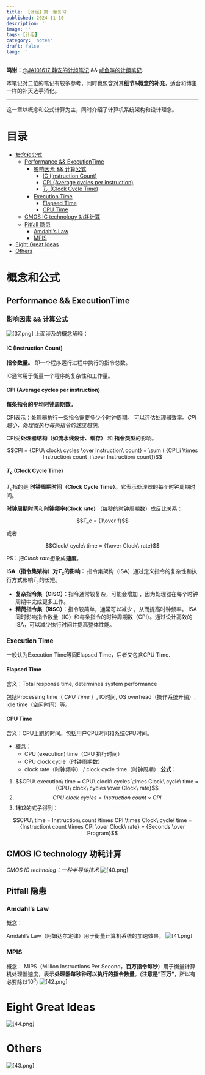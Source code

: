 ```yaml
---
title: 【计组】第一章复习
published: 2024-11-10
description: ''
image: ''
tags: [计组]
category: 'notes'
draft: false 
lang: ''
---
```

**鸣谢：**[@JA101617 静安的计组笔记](https://ja101617.github.io/posts/note-computer-organization/#%E9%99%84%E5%BD%95)  &&  [咸鱼暄的计组笔记](https://xuan-insr.github.io/computer_organization/1_prelude/).

本笔记对二位的笔记有较多参考，同时也包含对其**细节&概念的补充**，适合和博主一样的补天选手消化。

---
这一章以概念和公式计算为主，同时介绍了计算机系统架构和设计理念。
# 目录
- [概念和公式](#%E6%A6%82%E5%BF%B5%E5%92%8C%E5%85%AC%E5%BC%8F)
  * [Performance && ExecutionTime](#performance--executiontime)
    + [影响因素 && 计算公式](#%E5%BD%B1%E5%93%8D%E5%9B%A0%E7%B4%A0--%E8%AE%A1%E7%AE%97%E5%85%AC%E5%BC%8F)
      - [IC (Instruction Count)](#ic-instruction-count)
      - [CPI (Average cycles per instruction)](#cpi-average-cycles-per-instruction)
      - [$T_c$ (Clock Cycle Time)](#t_c--clock-cycle-time)
    + [Execution Time](#execution-time)
      - [Elapsed Time](#elapsed-time)
      - [CPU Time](#cpu-time)
  * [CMOS IC technology 功耗计算](#cmos-ic-technology-%E5%8A%9F%E8%80%97%E8%AE%A1%E7%AE%97)
  * [Pitfall 隐患](#pitfall-%E9%9A%90%E6%82%A3)
    + [Amdahl’s Law](#amdahls-law)
    + [MPIS](#mpis)
- [Eight Great Ideas](#eight-great-ideas)
- [Others](#others)

# 概念和公式
## Performance && ExecutionTime
### 影响因素 && 计算公式

![[37.png]](/media/37.png)
上面涉及的概念解释：
#### IC (Instruction Count)
**指令数量。** 即一个程序运行过程中执行的指令总数。

IC通常用于衡量一个程序的复杂性和工作量。
#### CPI (Average cycles per instruction)
**每条指令的平均时钟周期数。**

CPI表示：处理器执行一条指令需要多少个时钟周期。
可以评估处理器效率。*CPI越小，处理器执行每条指令的速度越快*。

CPI受**处理器结构（如流水线设计、缓存）** 和 **指令类型**的影响。

$$CPI = {CPU\ clock\ cycles \over Instruction\ count} = \sum ( {CPI_i \times Instruction\ count_i \over Instruction\ count})$$
####  $T_c$  (Clock Cycle Time)
$T_c$指的是 **时钟周期时间（Clock Cycle Time）**。它表示处理器的每个时钟周期时间。

**时钟周期时间**和**时钟频率(Clock rate)** （每秒的时钟周期数）成反比关系：

$$T_c = {1\over f}$$

或者

$$Clock\ cycle\ time  =  {1\over Clock\ rate}$$

PS：把$Clock\ rate$想象成**速度**。

**ISA（指令集架构）对$T_c$的影响：**
指令集架构（ISA）通过定义指令的复杂性和执行方式影响$T_c$的长短。
* **复杂指令集（CISC）**：指令通常较复杂，可能会增加 ，因为处理器在每个时钟周期中完成更多工作。
* **精简指令集（RISC）**：指令较简单，通常可以减少 ，从而提高时钟频率。
ISA 同时影响指令数量（IC）和每条指令的时钟周期数（CPI）。通过设计高效的 ISA，可以减少执行时间并提高整体性能。

### Execution Time
一般认为Execution Time等同Elapsed Time，后者又包含CPU Time.
#### Elapsed Time
含义：Total response time, determines system performance

包括Processing time（ *CPU Time* ）, IO时间, OS overhead（操作系统开销）, idle time（空闲时间）等。
#### CPU Time
含义：CPU上跑的时间。包括用户CPU时间和系统CPU时间。
* 概念：
	* CPU (execution) time（CPU 执行时间）
	* CPU clock cycle（时钟周期数）
	* clock rate（时钟频率） / clock cycle time（时钟周期）
**公式：**
1. $$CPU\ execution\ time = CPU\ clock\ cycles \times Clock\ cycle\ time = {CPU\ clock\ cycles \over Clock\ rate}$$
2. $$CPU\ clock\ cycles = Instruction\ count \times CPI$$
3. 1和2的式子得到：

$$CPU\ time = Instruction\ count \times CPI \times Clock\ cycle\ time = {Instruction\ count \times CPI \over Clock\ rate} = {Seconds \over Program}$$

## CMOS IC technology 功耗计算
*CMOS IC technolog：一种半导体技术*
![[40.png]](/media/40.png)
## Pitfall 隐患
### Amdahl’s Law
概念：

Amdahl’s Law（阿姆达尔定律）用于衡量计算机系统的加速效果。
![[41.png]](/media/41.png)
### MPIS
概念：
MIPS（Million Instructions Per Second，**百万指令每秒**）用于衡量计算机处理器速度，表示**处理器每秒钟可以执行的指令数量**。(**注意是”百万“**，所以有必要除以$10^6$)
![[42.png]](/media/42.png)

# Eight Great Ideas
![[44.png]](/media/44.png)
# Others
![[43.png]](/media/43.png)
